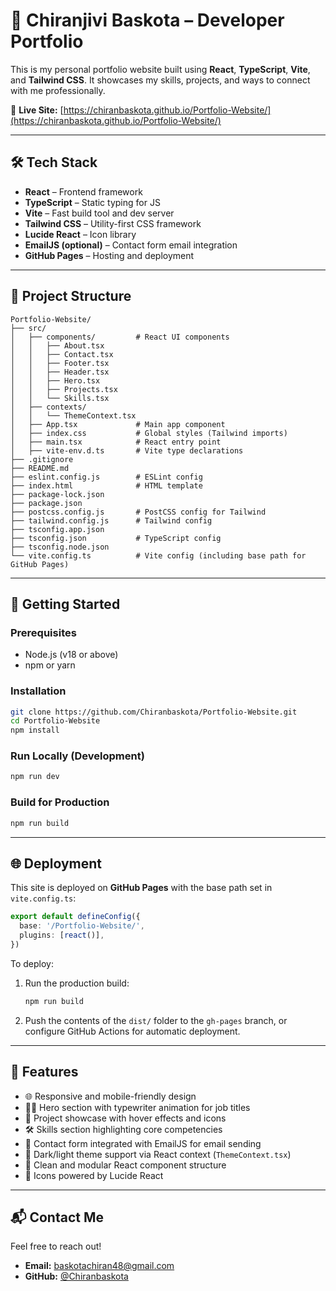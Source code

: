 # 💼 Chiranjivi Baskota – Developer Portfolio

This is my personal portfolio website built using **React**, **TypeScript**, **Vite**, and **Tailwind CSS**. It showcases my skills, projects, and ways to connect with me professionally.

🔗 **Live Site:** [https://chiranbaskota.github.io/Portfolio-Website/](https://chiranbaskota.github.io/Portfolio-Website/)

---

## 🛠️ Tech Stack

- **React** – Frontend framework  
- **TypeScript** – Static typing for JS  
- **Vite** – Fast build tool and dev server  
- **Tailwind CSS** – Utility-first CSS framework  
- **Lucide React** – Icon library  
- **EmailJS (optional)** – Contact form email integration  
- **GitHub Pages** – Hosting and deployment  

---

## 📁 Project Structure

```
Portfolio-Website/
├── src/
│   ├── components/         # React UI components
│   │   ├── About.tsx
│   │   ├── Contact.tsx
│   │   ├── Footer.tsx
│   │   ├── Header.tsx
│   │   ├── Hero.tsx
│   │   ├── Projects.tsx
│   │   └── Skills.tsx
│   ├── contexts/
│   │   └── ThemeContext.tsx
│   ├── App.tsx             # Main app component
│   ├── index.css           # Global styles (Tailwind imports)
│   ├── main.tsx            # React entry point
│   ├── vite-env.d.ts       # Vite type declarations
├── .gitignore
├── README.md
├── eslint.config.js        # ESLint config
├── index.html              # HTML template
├── package-lock.json
├── package.json
├── postcss.config.js       # PostCSS config for Tailwind
├── tailwind.config.js      # Tailwind config
├── tsconfig.app.json
├── tsconfig.json           # TypeScript config
├── tsconfig.node.json
└── vite.config.ts          # Vite config (including base path for GitHub Pages)
```

---

## 🚀 Getting Started

### Prerequisites

- Node.js (v18 or above)  
- npm or yarn

### Installation

```bash
git clone https://github.com/Chiranbaskota/Portfolio-Website.git
cd Portfolio-Website
npm install
```

### Run Locally (Development)

```bash
npm run dev
```

### Build for Production

```bash
npm run build
```

---

## 🌐 Deployment

This site is deployed on **GitHub Pages** with the base path set in `vite.config.ts`:

```ts
export default defineConfig({
  base: '/Portfolio-Website/',
  plugins: [react()],
})
```

To deploy:

1. Run the production build:

   ```bash
   npm run build
   ```

2. Push the contents of the `dist/` folder to the `gh-pages` branch, or configure GitHub Actions for automatic deployment.

---

## 🎯 Features

- 🌐 Responsive and mobile-friendly design
- 🧑‍💼 Hero section with typewriter animation for job titles
- 🧱 Project showcase with hover effects and icons
- 🛠️ Skills section highlighting core competencies
- 📧 Contact form integrated with EmailJS for email sending
- 🌙 Dark/light theme support via React context (`ThemeContext.tsx`)
- 🧩 Clean and modular React component structure
- 🔗 Icons powered by Lucide React

---

## 📬 Contact Me

Feel free to reach out!

- **Email:** baskotachiran48@gmail.com
- **GitHub:** [@Chiranbaskota](https://github.com/Chiranbaskota)
